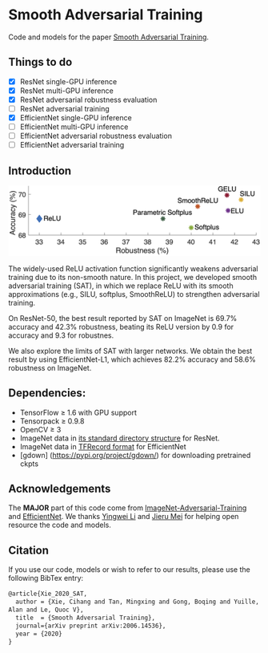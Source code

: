 
# Smooth Adversarial Training

Code and models for the paper [Smooth Adversarial Training](https://arxiv.org/pdf/2006.14536.pdf).

## Things to do
- [x] ResNet single-GPU inference
- [x] ResNet multi-GPU inference
- [x] ResNet adversarial robustness evaluation
- [ ] ResNet adversarial training
- [x] EfficientNet single-GPU inference
- [ ] EfficientNet multi-GPU inference
- [ ] EfficientNet adversarial robustness evaluation
- [ ] EfficientNet adversarial training

## Introduction

<div align="center">
  <img src="teaser.jpg" width="800px" />
</div>

The widely-used ReLU activation function significantly weakens adversarial training due to its non-smooth nature. In this project, we developed smooth adversarial training (SAT), in which we replace ReLU with its smooth approximations (e.g., SILU, softplus, SmoothReLU) to strengthen adversarial training. 

On ResNet-50, the best result reported by SAT on ImageNet is 69.7% accuracy and 42.3% robustness, beating its ReLU version by 0.9 for accuracy and 9.3 for robustnes.

We also explore the limits of SAT with larger networks. We obtain the best result by using EfficientNet-L1, which achieves 82.2% accuracy and 58.6% robustness on ImageNet.


## Dependencies:

+ TensorFlow ≥ 1.6 with GPU support
+ Tensorpack ≥ 0.9.8
+ OpenCV ≥ 3
+ ImageNet data in [its standard directory structure](https://tensorpack.readthedocs.io/modules/dataflow.dataset.html#tensorpack.dataflow.dataset.ILSVRC12) for ResNet.
+ ImageNet data in [TFRecord format](https://github.com/tensorflow/tpu/blob/master/tools/datasets/imagenet_to_gcs.py) for EfficientNet
+ [gdown] (https://pypi.org/project/gdown/) for downloading pretrained ckpts


## Acknowledgements

The <b>MAJOR</b> part of this code come from [ImageNet-Adversarial-Training](https://github.com/facebookresearch/ImageNet-Adversarial-Training) and [EfficientNet](https://github.com/tensorflow/tpu/tree/master/models/official/efficientnet). We thanks [Yingwei Li](https://yingwei.li/) and [Jieru Mei](https://scholar.google.com/citations?user=nHKExN0AAAAJ&hl) for helping open resource the code and models.

## Citation

If you use our code, models or wish to refer to our results, please use the following BibTex entry:
```
@article{Xie_2020_SAT,
  author = {Xie, Cihang and Tan, Mingxing and Gong, Boqing and Yuille, Alan and Le, Quoc V},
  title  = {Smooth Adversarial Training},
  journal={arXiv preprint arXiv:2006.14536},
  year = {2020}
}
```
